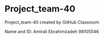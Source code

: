 # Project_team-40
Project_team-40 created by GitHub Classroom

Name and ID:
Amirali Ebrahimzadeh 98105546

